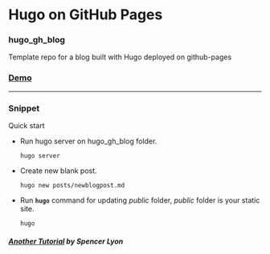 
# Hugo on GitHub Pages
### hugo_gh_blog 
Template repo for a blog built with Hugo deployed on github-pages

### [Demo](http://spencerlyon.com/hugo_gh_blog/)


---

### Snippet

Quick start
* Run hugo server on hugo_gh_blog folder.

   ``` 
   hugo server 
   ````
* Create new blank post.

   ``` 
   hugo new posts/newblogpost.md
   ````
* Run **`` hugo ``** command for updating *public* folder, *public* folder is your static site.

   ``` 
   hugo 
   ````


##### [Another Tutorial](https://gohugo.io/tutorials/github-pages-blog/) by Spencer Lyon
